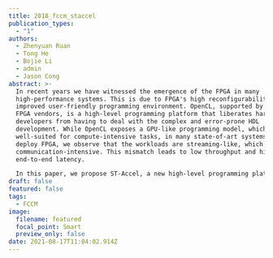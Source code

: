 ```yaml
---
title: 2018_fccm_staccel
publication_types:
  - "1"
authors:
  - Zhenyuan Ruan
  - Tong He
  - Bojie Li
  - admin
  - Jason Cong
abstract: >-
  In recent years we have witnessed the emergence of the FPGA in many
  high-performance systems. This is due to FPGA's high reconfigurability and
  improved user-friendly programming environment. OpenCL, supported by major
  FPGA vendors, is a high-level programming platform that liberates hardware
  developers from having to deal with the complex and error-prone HDL
  development. While OpenCL exposes a GPU-like programming model, which is
  well-suited for compute-intensive tasks, in many state-of-art systems that
  deploy FPGA, we observe that the workloads are streaming-like, which is
  communication-intensive. This mismatch leads to low throughput and high
  end-to-end latency.

  In this paper, we propose ST-Accel, a new high-level programming platform for streaming applications on FPGA. It has the following advantages: (i) ST-Accel adopts the multiprocessing programming model to capture the inherent pipeline-level parallelism of streaming applications while reducing the end-to-end latency. (ii) A message-passing-based host/FPGA communication model is used to avoid the coherency issue of shared memory, thus enabling host/FPGA communication during kernel execution. (iii) ST-Accel provides a high-level abstraction for I/O devices to support direct I/O device access that eliminates the overhead of host CPU and reduces the I/O latency. (iv) ST-Accel enables the decoupled access/execute architecture to maximize the utilization of I/O devices. (v) The host/FPGA communication interface is redesigned to cater to the demands of both latency-critical and throughput-critical scenarios. The experimental results on the Amazon AWS cloud and local machine show that ST-Accel can achieve 1.6X-166X throughput and 1/3 latency for typical streaming workloads when compared to OpenCL.
draft: false
featured: false
tags:
  - FCCM
image:
  filename: featured
  focal_point: Smart
  preview_only: false
date: 2021-08-17T11:04:02.914Z
---
```

